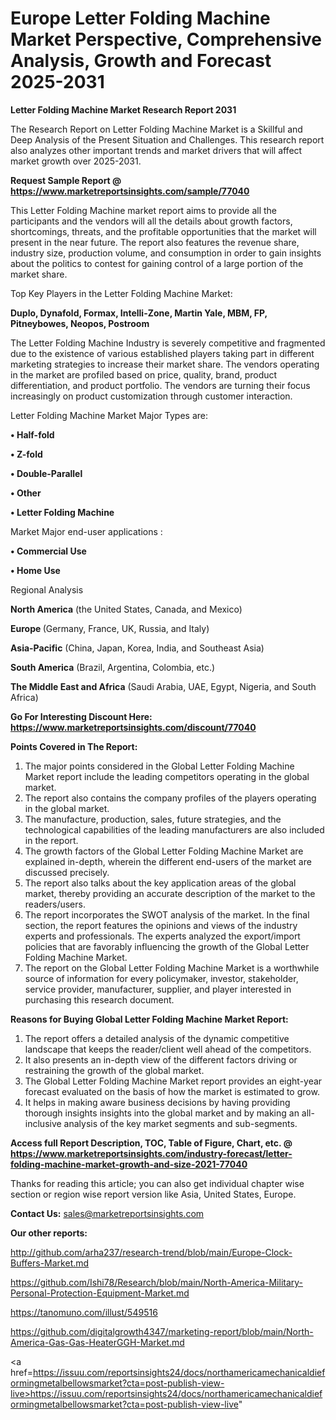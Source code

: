 # Europe Letter Folding Machine Market Perspective, Comprehensive Analysis, Growth and Forecast 2025-2031

<strong>Letter Folding Machine Market Research Report 2031</strong>

The Research Report on Letter Folding Machine Market is a Skillful and Deep Analysis of the Present Situation and Challenges. This research report also analyzes other important trends and market drivers that will affect market growth over 2025-2031.

<strong>Request Sample Report @ <a href=https://www.marketreportsinsights.com/sample/77040>https://www.marketreportsinsights.com/sample/77040</a></strong>

This Letter Folding Machine market report aims to provide all the participants and the vendors will all the details about growth factors, shortcomings, threats, and the profitable opportunities that the market will present in the near future. The report also features the revenue share, industry size, production volume, and consumption in order to gain insights about the politics to contest for gaining control of a large portion of the market share.

Top Key Players in the Letter Folding Machine Market:

<strong>Duplo, Dynafold, Formax, Intelli-Zone, Martin Yale, MBM, FP, Pitneybowes, Neopos, Postroom</strong>

The Letter Folding Machine Industry is severely competitive and fragmented due to the existence of various established players taking part in different marketing strategies to increase their market share. The vendors operating in the market are profiled based on price, quality, brand, product differentiation, and product portfolio. The vendors are turning their focus increasingly on product customization through customer interaction.

Letter Folding Machine Market Major Types are:

<strong>• Half-fold

• Z-fold

• Double-Parallel

• Other

• Letter Folding Machine</strong>

Market Major end-user applications :

<strong>• Commercial Use

• Home Use</strong>

Regional Analysis

</u><strong><b>North America</b></strong> (the United States, Canada, and Mexico)

<strong><b>Europe </b></strong>(Germany, France, UK, Russia, and Italy)

<strong><b>Asia-Pacific</b></strong> (China, Japan, Korea, India, and Southeast Asia)

<strong><b>South America</b></strong> (Brazil, Argentina, Colombia, etc.)

<strong><b>The Middle East and Africa</b></strong> (Saudi Arabia, UAE, Egypt, Nigeria, and South Africa)

<strong>Go For Interesting Discount Here: <a href=https://www.marketreportsinsights.com/discount/77040>https://www.marketreportsinsights.com/discount/77040</a></strong>

<strong>Points Covered in The Report:</strong>
<ol>
  <li>The major points considered in the Global Letter Folding Machine Market report include the leading competitors operating in the global market.</li>
  <li>The report also contains the company profiles of the players operating in the global market.</li>
  <li>The manufacture, production, sales, future strategies, and the technological capabilities of the leading manufacturers are also included in the report.</li>
  <li>The growth factors of the Global Letter Folding Machine Market are explained in-depth, wherein the different end-users of the market are discussed precisely.</li>
  <li>The report also talks about the key application areas of the global market, thereby providing an accurate description of the market to the readers/users.</li>
  <li>The report incorporates the SWOT analysis of the market. In the final section, the report features the opinions and views of the industry experts and professionals. The experts analyzed the export/import policies that are favorably influencing the growth of the Global Letter Folding Machine Market.</li>
  <li>The report on the Global Letter Folding Machine Market is a worthwhile source of information for every policymaker, investor, stakeholder, service provider, manufacturer, supplier, and player interested in purchasing this research document.</li>
</ol>
<strong>Reasons for Buying Global Letter Folding Machine Market Report:</strong>

<ol>
  <li>The report offers a detailed analysis of the dynamic competitive landscape that keeps the reader/client well ahead of the competitors.</li>
  <li>It also presents an in-depth view of the different factors driving or restraining the growth of the global market.</li>
  <li>The Global Letter Folding Machine Market report provides an eight-year forecast evaluated on the basis of how the market is estimated to grow.</li>
  <li>It helps in making aware business decisions by having providing thorough insights insights into the global market and by making an all-inclusive analysis of the key market segments and sub-segments.</li>
</ol>
<strong>Access full Report Description, TOC, Table of Figure, Chart, etc. @ <a href=https://www.marketreportsinsights.com/industry-forecast/letter-folding-machine-market-growth-and-size-2021-77040>https://www.marketreportsinsights.com/industry-forecast/letter-folding-machine-market-growth-and-size-2021-77040</a></strong>


Thanks for reading this article; you can also get individual chapter wise section or region wise report version like Asia, United States, Europe.

<strong>Contact Us:</strong>
sales@marketreportsinsights.com

<strong>Our other reports:</strong>

<a href=http://github.com/arha237/research-trend/blob/main/Europe-Clock-Buffers-Market.md>http://github.com/arha237/research-trend/blob/main/Europe-Clock-Buffers-Market.md</a>

<a href=https://github.com/Ishi78/Research/blob/main/North-America-Military-Personal-Protection-Equipment-Market.md>https://github.com/Ishi78/Research/blob/main/North-America-Military-Personal-Protection-Equipment-Market.md</a>

<a href=https://tanomuno.com/illust/549516>https://tanomuno.com/illust/549516</a>

<a href=https://github.com/digitalgrowth4347/marketing-report/blob/main/North-America-Gas-Gas-HeaterGGH-Market.md>https://github.com/digitalgrowth4347/marketing-report/blob/main/North-America-Gas-Gas-HeaterGGH-Market.md</a>

<a href=https://issuu.com/reportsinsights24/docs/northamericamechanicaldieformingmetalbellowsmarket?cta=post-publish-view-live>https://issuu.com/reportsinsights24/docs/northamericamechanicaldieformingmetalbellowsmarket?cta=post-publish-view-live</a>"
